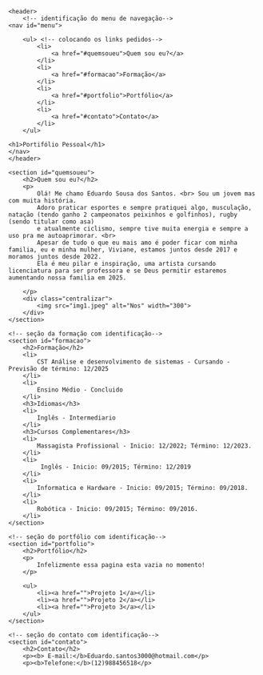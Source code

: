 <!DOCTYPE html>
<html lang="en">
<head>
    <meta charset="UTF-8">
    <meta name="viewport" content="width=device-width, initial-scale=1.0">
    <title>Portifólio Pessoal</title>
    <style>
        .centralizar {
            text-align: center;
        }
    </style>
    <link rel="stylesheet" href="style.css">
</head>

<body>

    <header>
        <!-- identificação do menu de navegação-->
    <nav id="menu">

        <ul> <!-- colocando os links pedidos-->
            <li>
                <a href="#quemsoueu">Quem sou eu?</a>
            </li>
            <li>
                <a href="#formacao">Formação</a>
            </li>
            <li>
                <a href="#portfolio">Portfólio</a>
            </li>
            <li>
                <a href="#contato">Contato</a>
            </li>
        </ul>

    <h1>Portifólio Pessoal</h1>
    </nav>
    </header>
    
    <section id="quemsoueu">
        <h2>Quem sou eu?</h2>
        <p>
            Olá! Me chamo Eduardo Sousa dos Santos. <br> Sou um jovem mas com muita história.
            Adoro praticar esportes e sempre pratiquei algo, musculação, natação (tendo ganho 2 campeonatos peixinhos e golfinhos), rugby (sendo titular como asa)
            e atualmente ciclismo, sempre tive muita energia e sempre a uso pra me autoaprimorar. <br>
            Apesar de tudo o que eu mais amo é poder ficar com minha familia, eu e minha mulher, Viviane, estamos juntos desde 2017 e moramos juntos desde 2022.
            Ela é meu pilar e inspiração, uma artista cursando licenciatura para ser professora e se Deus permitir estaremos aumentando nossa familia em 2025.
            
        </p>
        <div class="centralizar">
            <img src="img1.jpeg" alt="Nos" width="300">
        </div>
    </section>

    <!-- seção da formação com identificação-->
    <section id="formacao">
        <h2>Formação</h2>
        <li>
            CST Análise e desenvolvimento de sistemas - Cursando - Previsão de término: 12/2025
        </li>
        <li>
            Ensino Médio - Concluido
        </li>
        <h3>Idiomas</h3>
        <li>
            Inglês - Intermediario
        </li>
        <h3>Cursos Complementares</h3>
        <li>
            Massagista Profissional - Inicio: 12/2022; Término: 12/2023.
        </li>
        <li>
             Inglês - Inicio: 09/2015; Término: 12/2019
        </li>
        <li>
            Informatica e Hardware - Inicio: 09/2015; Término: 09/2018.
        </li>
        <li>
            Robótica - Inicio: 09/2015; Término: 09/2016.
        </li>
    </section>

    <!-- seção do portfólio com identificação-->
    <section id="portfolio">
        <h2>Portfólio</h2>
        <p>
            Infelizmente essa pagina esta vazia no momento!
        </p>
<!-- tive problemas e não consegui realizar essa parte do trabalho mas vai estar aqui-->
        <ul>
            <li><a href="">Projeto 1</a></li>
            <li><a href="">Projeto 2</a></li>
            <li><a href="">Projeto 3</a></li>
        </ul>
    </section>

    <!-- seção do contato com identificação-->
    <section id="contato">
        <h2>Contato</h2>
        <p><b> E-mail:</b>Eduardo.santos3000@hotmail.com</p>
        <p><b>Telefone:</b>(12)988456518</p>

  
</body>
</html>
